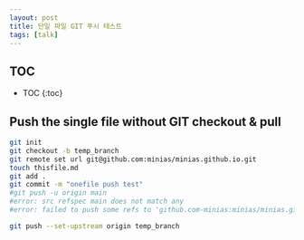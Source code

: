 ```yaml
---
layout: post
title: 단일 파일 GIT 푸시 테스트
tags: [talk]
---
```


## TOC

* TOC
{:toc}

## Push the single file without GIT checkout & pull

```sh
git init
git checkout -b temp_branch
git remote set url git@github.com:minias/minias.github.io.git
touch thisfile.md
git add .
git commit -m "onefile push test"
#git push -u origin main
#error: src refspec main does not match any
#error: failed to push some refs to 'github.com-minias:minias/minias.github.io.git'

git push --set-upstream origin temp_branch

```
